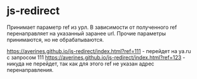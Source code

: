 # js-redirect
Принимает параметр ref из урл.
В зависимости от полученного ref перенаправляет на указанный заранее url.
Прочие параметры принимаются, но не обрабатываются.

<https://averines.github.io/js-redirect/index.html?ref=111> - перейдет на ya.ru c запросом 111
<https://averines.github.io/js-redirect/index.html?ref=123> - никуда не перейдет, так как для этого ref не указан адрес перенаправления.
